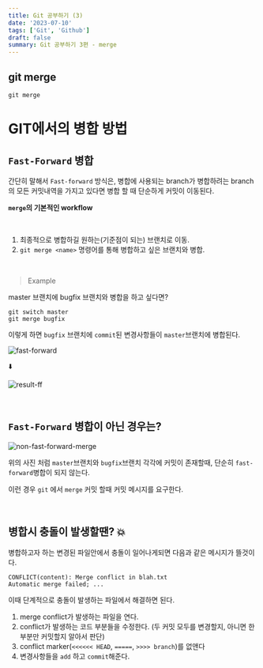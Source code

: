 ```yaml
---
title: Git 공부하기 (3)
date: '2023-07-10'
tags: ['Git', 'Github']
draft: false
summary: Git 공부하기 3편 - merge
---
```


## **git merge**

```
git merge
```

# GIT에서의 병합 방법

## `Fast-Forward` 병합

간단히 말해서
`Fast-forward` 방식은, 병합에 사용되는 branch가 병합하려는 branch의 모든 커밋내역을 가지고
있다면 병합 할 때 단순하게 커밋이 이동된다.

**`merge`의 기본적인 workflow**

<br />

1. 최종적으로 병합하길 원하는(기준점이 되는) 브랜치로 이동.
2. `git merge <name>` 명령어를 통해 병합하고 싶은 브랜치와 병합.

<br/>

> Example

master 브랜치에 bugfix 브랜치와 병합을 하고 싶다면?

```
git switch master
git merge bugfix
```

이렇게 하면 `bugfix` 브랜치에 `commit`된 변경사항들이 `master`브랜치에 병합된다.

![fast-forward](https://github.com/wontae99/wontae99-blog/assets/109476712/269cabff-2682-4c32-9b68-7e8875efb718)

⬇️

![result-ff](https://github.com/wontae99/wontae99-blog/assets/109476712/96be50c2-dd2b-4847-ad87-bbcce09332b6)

<br />

## `Fast-Forward` 병합이 아닌 경우는?

![non-fast-forward-merge](https://github.com/wontae99/wontae99-blog/assets/109476712/f2797d67-b680-4b63-9621-da29c4eba2c0)

위의 사진 처럼 `master`브랜치와 `bugfix`브랜치 각각에 커밋이 존재할때, 단순히 `fast-forward`병합이 되지 않는다.

이런 경우 `git` 에서 `merge` 커밋 할때 커밋 메시지를 요구한다.

<br />

## 병합시 충돌이 발생할땐? 💥

병합하고자 하는 변경된 파일안에서 충돌이 일어나게되면 다음과 같은 메시지가 뜰것이다.

```
CONFLICT(content): Merge conflict in blah.txt
Automatic merge failed; ...
```

이때 단계적으로 충돌이 발생하는 파일에서 해결하면 된다.

1. merge conflict가 발생하는 파일을 연다.
2. conflict가 발생하는 코드 부분들을 수정한다. (두 커밋 모두를 변경할지, 아니면 한 부분만 커밋할지 알아서 판단)
3. conflict marker(`<<<<<< HEAD`, `=====`, `>>>> branch`)를 없앤다
4. 변경사항들을 `add` 하고 `commit`해준다.
